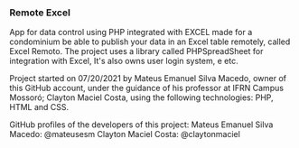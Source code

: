 ### Remote Excel

App for data control using PHP integrated with EXCEL made for a condominium be able to publish your data in an Excel table remotely, called Excel Remoto. The project uses a library called PHPSpreadSheet for integration with Excel, It's also owns user login system, e etc.

 Project started on 07/20/2021 by Mateus Emanuel Silva Macedo, owner of this GitHub account, under the guidance of his professor at IFRN Campus Mossoró; Clayton Maciel Costa, using the following technologies: PHP, HTML and CSS.

 GitHub profiles of the developers of this project:
 Mateus Emanuel Silva Macedo: @mateusesm
 Clayton Maciel Costa: @claytonmaciel
